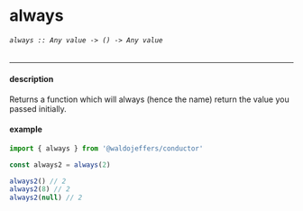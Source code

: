 # always

###### `always :: Any value -> () -> Any value`

---

#### description
Returns a function which will always (hence the name) return the value you passed initially.

#### example
```js
import { always } from '@waldojeffers/conductor'

const always2 = always(2)

always2() // 2
always2(8) // 2
always2(null) // 2
```